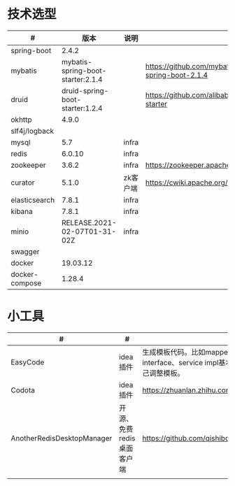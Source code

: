 # 技术选型

| #              | 版本                              | 说明     | 文档参考                                                     |
| -------------- | --------------------------------- | -------- | ------------------------------------------------------------ |
| spring-boot    | 2.4.2                             |          |                                                              |
| mybatis        | mybatis-spring-boot-starter:2.1.4 |          | https://github.com/mybatis/spring-boot-starter/tree/mybatis-spring-boot-2.1.4 |
| druid          | druid-spring-boot-starter:1.2.4   |          | https://github.com/alibaba/druid/tree/1.2.4/druid-spring-boot-starter |
| okhttp         | 4.9.0                             |          |                                                              |
| slf4j/logback  |                                   |          |                                                              |
| mysql          | 5.7                               | infra    |                                                              |
| redis          | 6.0.10                            | infra    |                                                              |
| zookeeper      | 3.6.2                             | infra    | https://zookeeper.apache.org/doc/r3.6.2/index.html           |
| curator        | 5.1.0                             | zk客户端 | https://cwiki.apache.org/confluence/display/CURATOR/Releases |
| elasticsearch  | 7.8.1                             | infra    |                                                              |
| kibana         | 7.8.1                             | infra    |                                                              |
| minio          | RELEASE.2021-02-07T01-31-02Z      | infra    |                                                              |
| swagger        |                                   |          |                                                              |
| docker         | 19.03.12                          |          |                                                              |
| docker-compose | 1.28.4                            |          |                                                              |

# 小工具

| #                          | #                         | #                                                            |
| -------------------------- | ------------------------- | ------------------------------------------------------------ |
| EasyCode                   | idea插件                  | 生成模板代码。比如mapper.xml、dao interface、service interface、service impl基本可以模板生成再微调。也可以自己调整模板。 |
| Codota                     | idea插件                  | https://zhuanlan.zhihu.com/p/99354824                        |
| AnotherRedisDesktopManager | 开源、免费redis桌面客户端 | https://github.com/qishibo/AnotherRedisDesktopManager        |
|                            |                           |                                                              |


